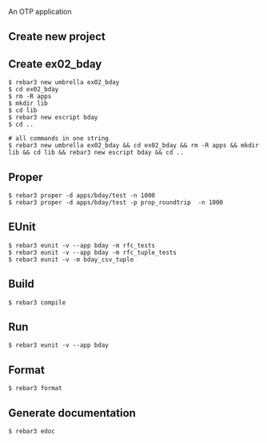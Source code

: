 An OTP application

Create new project
----	
Create ex02_bday
----	
	$ rebar3 new umbrella ex02_bday
	$ cd ex02_bday
	$ rm -R apps
	$ mkdir lib
	$ cd lib
	$ rebar3 new escript bday
	$ cd ..
	
	# all commands in one string
	$ rebar3 new umbrella ex02_bday && cd ex02_bday && rm -R apps && mkdir lib && cd lib && rebar3 new escript bday && cd ..


Proper
-----
	$ rebar3 proper -d apps/bday/test -n 1000
	$ rebar3 proper -d apps/bday/test -p prop_roundtrip  -n 1000

EUnit
-----
	$ rebar3 eunit -v --app bday -m rfc_tests
	$ rebar3 eunit -v --app bday -m rfc_tuple_tests
	$ rebar3 eunit -v -m bday_csv_tuple
	

Build
-----
	$ rebar3 compile

Run
-----
	$ rebar3 eunit -v --app bday


	
Format
-----
	$ rebar3 format

Generate documentation
-----
	$ rebar3 edoc
